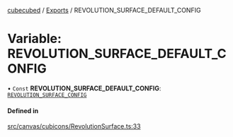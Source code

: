 [cubecubed](/reference/README.md) / [Exports](/reference/modules.md) / REVOLUTION\_SURFACE\_DEFAULT\_CONFIG

# Variable: REVOLUTION\_SURFACE\_DEFAULT\_CONFIG

• `Const` **REVOLUTION\_SURFACE\_DEFAULT\_CONFIG**: [`REVOLUTION_SURFACE_CONFIG`](/reference/interfaces/REVOLUTION_SURFACE_CONFIG.md)

#### Defined in

[src/canvas/cubicons/RevolutionSurface.ts:33](https://github.com/imaphatduc/cubecubed/blob/f8be6e1/src/canvas/cubicons/RevolutionSurface.ts#L33)

